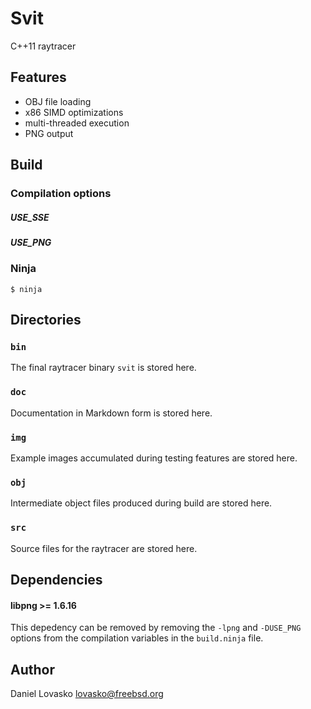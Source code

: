 # Svit
C++11 raytracer

## Features
 * OBJ file loading
 * x86 SIMD optimizations
 * multi-threaded execution
 * PNG output

## Build
### Compilation options
##### USE_SSE
##### USE_PNG

### Ninja
```
$ ninja
```

## Directories
### `bin`
The final raytracer binary `svit` is stored here.

### `doc`
Documentation in Markdown form is stored here.

### `img`
Example images accumulated during testing features are stored here.

### `obj`
Intermediate object files produced during build are stored here.

### `src`
Source files for the raytracer are stored here.

## Dependencies
#### libpng >= 1.6.16
This depedency can be removed by removing the `-lpng` and `-DUSE_PNG` options
from the compilation variables in the `build.ninja` file.

## Author
Daniel Lovasko lovasko@freebsd.org

